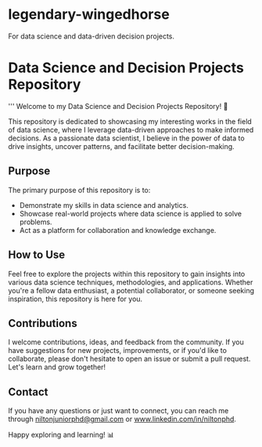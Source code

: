 # legendary-wingedhorse
For data science and data-driven decision projects. 


# Data Science and Decision Projects Repository

'''
Welcome to my Data Science and Decision Projects Repository! 🚀

This repository is dedicated to showcasing my interesting works in the field of data science, where I leverage data-driven approaches to make informed decisions. As a passionate data scientist, I believe in the power of data to drive insights, uncover patterns, and facilitate better decision-making.

## Purpose

The primary purpose of this repository is to:

- Demonstrate my skills in data science and analytics.
- Showcase real-world projects where data science is applied to solve problems.
- Act as a platform for collaboration and knowledge exchange.

## How to Use

Feel free to explore the projects within this repository to gain insights into various data science techniques, methodologies, and applications. Whether you're a fellow data enthusiast, a potential collaborator, or someone seeking inspiration, this repository is here for you.

## Contributions

I welcome contributions, ideas, and feedback from the community. If you have suggestions for new projects, improvements, or if you'd like to collaborate, please don't hesitate to open an issue or submit a pull request. Let's learn and grow together!

## Contact

If you have any questions or just want to connect, you can reach me through niltonjuniorphd@gmail.com or www.linkedin.com/in/niltonphd.

Happy exploring and learning! 📊
```
